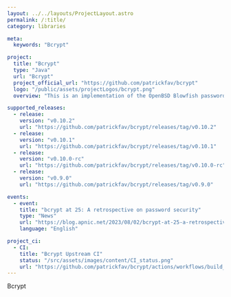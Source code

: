 ```yaml
---
layout: ../../layouts/ProjectLayout.astro
permalink: /:title/
category: libraries

meta:
  keywords: "Bcrypt"

project:
  title: "Bcrypt"
  type: "Java"
  url: "Bcrypt"
  project_official_url: "https://github.com/patrickfav/bcrypt"
  logo: "/public/assets/projectLogos/bcrypt.png"
  overview: "This is an implementation of the OpenBSD Blowfish password hashing algorithm, as described in A Future-Adaptable Password Scheme by Niels Provos and David Mazieres. It's core is based on jBcrypt, but heavily refactored, modernized and with a lot of updates and enhancements. It supports all common versions, has a security sensitive API and is fully tested against a range of test vectors and reference implementations."

supported_releases:
  - release:
    version: "v0.10.2"
    url: "https://github.com/patrickfav/bcrypt/releases/tag/v0.10.2"
  - release:
    version: "v0.10.1"
    url: "https://github.com/patrickfav/bcrypt/releases/tag/v0.10.1"
  - release:
    version: "v0.10.0-rc"
    url: "https://github.com/patrickfav/bcrypt/releases/tag/v0.10.0-rc"
  - release:
    version: "v0.9.0"
    url: "https://github.com/patrickfav/bcrypt/releases/tag/v0.9.0"

events:
  - event:
    title: "bcrypt at 25: A retrospective on password security"
    type: "News"
    url: "https://blog.apnic.net/2023/08/02/bcrypt-at-25-a-retrospective-on-password-security/"
    language: "English"

project_ci:
  - CI:
    title: "Bcrypt Upstream CI"
    status: "/src/assets/images/content/CI_status.png"
    url: "https://github.com/patrickfav/bcrypt/actions/workflows/build_deploy.yml/badge.svg"
---
```


<p>Bcrypt</p>
